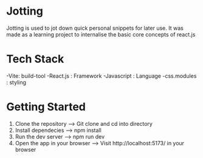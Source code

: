 # Jotting 

Jotting is used to jot down quick personal snippets for later use. It was made as a learning project to internalise the basic core concepts of react.js

# Tech Stack 

-Vite: build-tool
-React.js : Framework
-Javascript : Language
-css.modules : styling

# Getting Started 

1. Clone the repository --> Git clone and cd into directory
2. Install dependecies --> npm install
3. Run the dev server --> npm run dev
4. Open the app in your browser --> Visit http://localhost:5173/ in your browser

